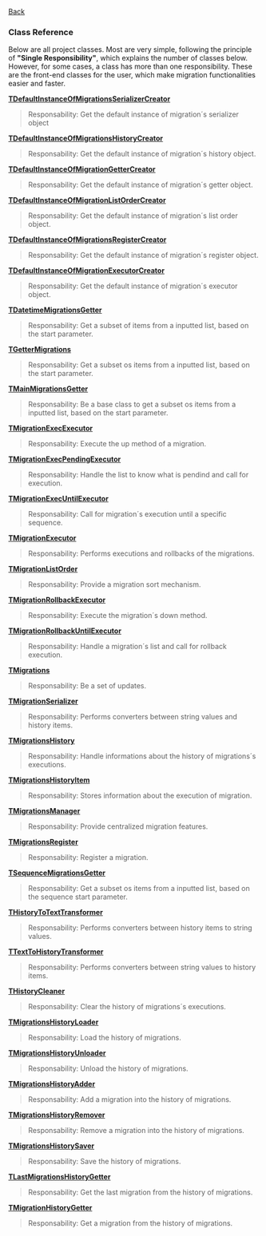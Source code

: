 [Back](DOCUMENTATION.md)

### Class Reference ###

Below are all project classes. Most are very simple, following the principle of **"Single Responsibility"**, which explains the number of classes below. However, for some cases, a class has more than one responsibility. These are the front-end classes for the user, which make migration functionalities easier and faster.

**[TDefaultInstanceOfMigrationsSerializerCreator](Classes/TDefaultInstanceOfMigrationsSerializerCreator.md)**
>Responsability: Get the default instance of migration´s serializer object

**[TDefaultInstanceOfMigrationsHistoryCreator](Classes/TDefaultInstanceOfMigrationsHistoryCreator.md)**
>Responsability: Get the default instance of migration´s history object.

**[TDefaultInstanceOfMigrationGetterCreator](Classes/TDefaultInstanceOfMigrationGetterCreator.md)**
>Responsability: Get the default instance of migration´s getter object.

**[TDefaultInstanceOfMigrationListOrderCreator](Classes/TDefaultInstanceOfMigrationListOrderCreator.md)**
>Responsability: Get the default instance of migration´s list order object.

**[TDefaultInstanceOfMigrationsRegisterCreator](Classes/TDefaultInstanceOfMigrationsRegisterCreator.md)**
>Responsability: Get the default instance of migration´s register object.

**[TDefaultInstanceOfMigrationExecutorCreator](Classes/TDefaultInstanceOfMigrationExecutorCreator.md)**
>Responsability: Get the default instance of migration´s executor object.

**[TDatetimeMigrationsGetter](Classes/TDatetimeMigrationsGetter.md)**
>Responsability: Get a subset of items from a inputted list, based on the start parameter.

**[TGetterMigrations](Classes/TGetterMigrations.md)**
>Responsability: Get a subset os items from a inputted list, based on the start parameter.

**[TMainMigrationsGetter](Classes/TMainMigrationsGetter.md)**
>Responsability: Be a base class to get a subset os items from a inputted list, based on the start parameter.

**[TMigrationExecExecutor](Classes/TMigrationExecExecutor.md)**
>Responsability: Execute the up method of a migration.

**[TMigrationExecPendingExecutor](Classes/TMigrationExecPendingExecutor.md)**
>Responsability: Handle the list to know what is pendind and call for execution.

**[TMigrationExecUntilExecutor](Classes/TMigrationExecUntilExecutor.md)**
>Responsability: Call for migration´s execution until a specific sequence.

**[TMigrationExecutor](Classes/TMigrationExecutor.md)**
>Responsability: Performs executions and rollbacks of the migrations.

**[TMigrationListOrder](Classes/TMigrationListOrder.md)**
>Responsability: Provide a migration sort mechanism.

**[TMigrationRollbackExecutor](Classes/TMigrationRollbackExecutor.md)**
>Responsability: Execute the migration´s down method.

**[TMigrationRollbackUntilExecutor](Classes/TMigrationRollbackUntilExecutor.md)**
>Responsability: Handle a migration´s list and call for rollback execution.

**[TMigrations](Classes/TMigrations.md)**
>Responsability: Be a set of updates.

**[TMigrationSerializer](Classes/TMigrationSerializer.md)**
>Responsability: Performs converters between string values and history items.

**[TMigrationsHistory](Classes/TMigrationsHistory.md)**
>Responsability: Handle informations about the history of migrations´s executions.

**[TMigrationsHistoryItem](Classes/TMigrationsHistoryItem.md)**
>Responsability: Stores information about the execution of migration.

**[TMigrationsManager](Classes/TMigrationsManager.md)**
>Responsability: Provide centralized migration features.

**[TMigrationsRegister](Classes/TMigrationsRegister.md)**
>Responsability: Register a migration.

**[TSequenceMigrationsGetter](Classes/TSequenceMigrationsGetter.md)**
>Responsability: Get a subset os items from a inputted list, based on the sequence start parameter.

**[THistoryToTextTransformer](Classes/THistoryToTextTransformer.md)**
>Responsability: Performs converters between history items to string values.

**[TTextToHistoryTransformer](Classes/TTextToHistoryTransformer.md)**
>Responsability: Performs converters between string values to history items.

**[THistoryCleaner](Classes/THistoryCleaner.md)**
>Responsability: Clear the history of migrations´s executions.

**[TMigrationsHistoryLoader](Classes/TMigrationsHistoryLoader.md)**
>Responsability: Load the history of migrations.

**[TMigrationsHistoryUnloader](Classes/TMigrationsHistoryUnloader.md)**
>Responsability: Unload the history of migrations.

**[TMigrationsHistoryAdder](Classes/TMigrationsHistoryAdder.md)**
>Responsability: Add a migration into the history of migrations.

**[TMigrationsHistoryRemover](Classes/TMigrationsHistoryRemover.md)**
>Responsability: Remove a migration into the history of migrations.

**[TMigrationsHistorySaver](Classes/TMigrationsHistorySaver.md)**
>Responsability: Save the history of migrations.

**[TLastMigrationsHistoryGetter](Classes/TLastMigrationsHistoryGetter.md)**
>Responsability: Get the last migration from the history of migrations.

**[TMigrationHistoryGetter](Classes/TMigrationHistoryGetter.md)**
>Responsability: Get a migration from the history of migrations.